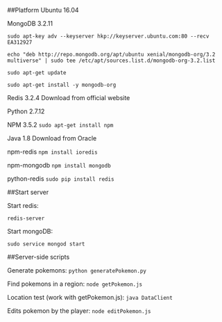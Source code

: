 
##Platform
Ubuntu 16.04

MongoDB 3.2.11

`sudo apt-key adv --keyserver hkp://keyserver.ubuntu.com:80 --recv EA312927`

`echo "deb http://repo.mongodb.org/apt/ubuntu xenial/mongodb-org/3.2 multiverse" | sudo tee /etc/apt/sources.list.d/mongodb-org-3.2.list`

`sudo apt-get update`

`sudo apt-get install -y mongodb-org`

Redis 3.2.4
Download from official website

Python 2.7.12

NPM 3.5.2 
`sudo apt-get install npm`

Java 1.8
Download from Oracle

npm-redis
`npm install ioredis`

npm-mongodb
`npm install mongodb`

python-redis
`sudo pip install redis`

##Start server

Start redis:

`redis-server`

Start mongoDB:

`sudo service mongod start`

##Server-side scripts

Generate pokemons:
`python generatePokemon.py`

Find pokemons in a region:
`node getPokemon.js ` 

Location test (work with getPokemon.js):
`java DataClient`

Edits pokemon by the player:
`node editPokemon.js`

